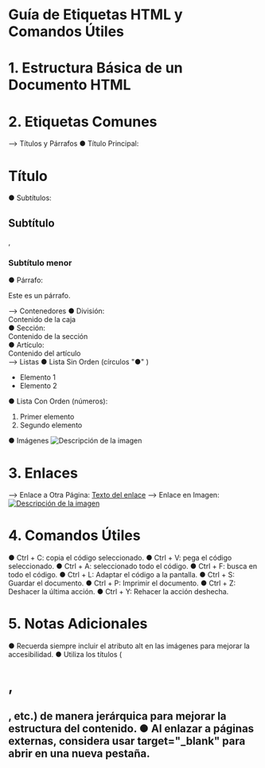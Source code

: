 # Guía de Etiquetas HTML y Comandos Útiles

# 1. Estructura Básica de un Documento HTML
<!DOCTYPE html>
<html lang="en">
<head>
    <meta charset="UTF-8">
    <meta name="viewport" content="width=device-width, initial-scale=1.0">
    <title>Tu Título Aquí</title>
    <link rel="stylesheet" href="ruta/a/tu/estilo.css">
</head>
<body>
    <!-- Contenido aquí -->
</body>
</html>

# 2. Etiquetas Comunes
--> Títulos y Párrafos
    ● Título Principal: <h1>Título</h1>
    ● Subtítulos: <h2>Subtítulo</h2>, <h3>Subtítulo menor</h3>
    ● Párrafo: <p>Este es un párrafo.</p>
--> Contenedores
    ● División: <div>Contenido de la caja</div>
    ● Sección: <section>Contenido de la sección</section>
    ● Artículo: <article>Contenido del artículo</article>
--> Listas
    ● Lista Sin Orden (círculos "●" )
        <ul>
            <li>Elemento 1</li>
            <li>Elemento 2</li>
        </ul>
    ● Lista Con Orden (números):
        <ol>
            <li>Primer elemento</li>
            <li>Segundo elemento</li>
        </ol>
    ● Imágenes
        <img src="ruta/a/tu/imagen.jpg" alt="Descripción de la imagen">
# 3. Enlaces
--> Enlace a Otra Página:
        <a href="url_a_la_pagina" target="_blank">Texto del enlace</a>
--> Enlace en Imagen:
        <a href="url_a_la_pagina" target="_blank">
            <img src="ruta/a/tu/imagen.jpg" alt="Descripción de la imagen">
        </a>
# 4. Comandos Útiles
● Ctrl + C: copia el código seleccionado.
● Ctrl + V: pega el código seleccionado.
● Ctrl + A: seleccionado todo el código.
● Ctrl + F: busca en todo el código.
● Ctrl + L: Adaptar el código a la pantalla.
● Ctrl + S: Guardar el documento.
● Ctrl + P: Imprimir el documento.
● Ctrl + Z: Deshacer la última acción.
● Ctrl + Y: Rehacer la acción deshecha.

# 5. Notas Adicionales
● Recuerda siempre incluir el atributo alt en las imágenes para mejorar la accesibilidad.
● Utiliza los títulos (<h1>, <h2>, etc.) de manera jerárquica para mejorar la estructura del contenido.
● Al enlazar a páginas externas, considera usar target="_blank" para abrir en una nueva pestaña.






